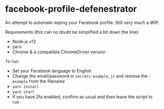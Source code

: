 # facebook-profile-defenestrator

An attempt to automate wiping your Facebook profile. Still very much a WIP.

Requirements (this can no doubt be simplified a bit down the line):

- Node.js v12
- yarn
- Chrome & a compatible ChromeDriver version

To run:

- Set your Facebook language to English
- Change the email/password in `secrets-example.js` and remove the `-example`
  from the filename
- `yarn install`
- `yarn start`
- If you have 2fa enabled, confirm as usual and then leave the script to run
